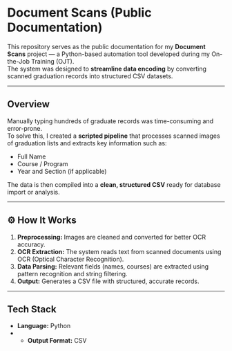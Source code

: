 # Document Scans (Public Documentation)

This repository serves as the public documentation for my **Document Scans** project — a Python-based automation tool developed during my On-the-Job Training (OJT).  
The system was designed to **streamline data encoding** by converting scanned graduation records into structured CSV datasets.

---

## Overview

Manually typing hundreds of graduate records was time-consuming and error-prone.  
To solve this, I created a **scripted pipeline** that processes scanned images of graduation lists and extracts key information such as:

- Full Name  
- Course / Program  
- Year and Section (if applicable)

The data is then compiled into a **clean, structured CSV** ready for database import or analysis.

---

## ⚙️ How It Works

1. **Preprocessing:** Images are cleaned and converted for better OCR accuracy.  
2. **OCR Extraction:** The system reads text from scanned documents using OCR (Optical Character Recognition).  
3. **Data Parsing:** Relevant fields (names, courses) are extracted using pattern recognition and string filtering.  
4. **Output:** Generates a CSV file with structured, accurate records.

---

## Tech Stack

- **Language:** Python
- - **Output Format:** CSV
